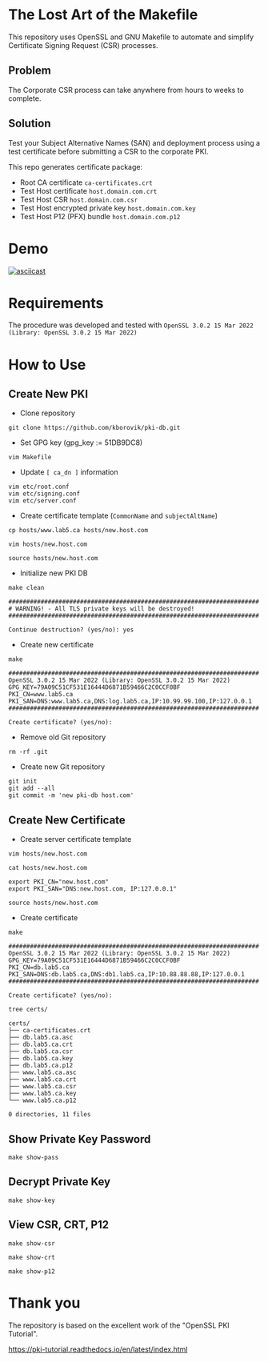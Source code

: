 # The Lost Art of the Makefile

This repository uses OpenSSL and GNU Makefile to automate and simplify Certificate Signing Request (CSR) processes.

## Problem

The Corporate CSR process can take anywhere from hours to weeks to complete.

## Solution

Test your Subject Alternative Names (SAN) and deployment process using a test certificate before submitting a CSR to the corporate PKI.

This repo generates certificate package:

- Root CA certificate `ca-certificates.crt`
- Test Host certificate `host.domain.com.crt`
- Test Host CSR `host.domain.com.csr`
- Test Host encrypted private key `host.domain.com.key`
- Test Host P12 (PFX) bundle `host.domain.com.p12`

# Demo

[![asciicast](https://asciinema.org/a/644660.svg)](https://asciinema.org/a/644660)

# Requirements

The procedure was developed and tested with `OpenSSL 3.0.2 15 Mar 2022 (Library: OpenSSL 3.0.2 15 Mar 2022)`

# How to Use

## Create New PKI

- Clone repository

```
git clone https://github.com/kborovik/pki-db.git
```

- Set GPG key (gpg_key := 51DB9DC8)

```
vim Makefile
```

- Update `[ ca_dn ]` information

```
vim etc/root.conf
vim etc/signing.conf
vim etc/server.conf
```

- Create certificate template (`CommonName` and `subjectAltName`)

```
cp hosts/www.lab5.ca hosts/new.host.com
```

```
vim hosts/new.host.com
```

```
source hosts/new.host.com
```

- Initialize new PKI DB

```
make clean
```

```
######################################################################
# WARNING! - All TLS private keys will be destroyed!
######################################################################

Continue destruction? (yes/no): yes
```

- Create new certificate

```
make
```

```
######################################################################
OpenSSL 3.0.2 15 Mar 2022 (Library: OpenSSL 3.0.2 15 Mar 2022)
GPG_KEY=79A09C51CF531E16444D6871B59466C2C0CCF0BF
PKI_CN=www.lab5.ca
PKI_SAN=DNS:www.lab5.ca,DNS:log.lab5.ca,IP:10.99.99.100,IP:127.0.0.1
######################################################################

Create certificate? (yes/no):
```

- Remove old Git repository

```
rm -rf .git
```

- Create new Git repository

```
git init
git add --all
git commit -m 'new pki-db host.com'
```

## Create New Certificate

- Create server certificate template

```
vim hosts/new.host.com
```

```
cat hosts/new.host.com
```

```
export PKI_CN="new.host.com"
export PKI_SAN="DNS:new.host.com, IP:127.0.0.1"
```

```
source hosts/new.host.com
```

- Create certificate

```
make
```

```
######################################################################
OpenSSL 3.0.2 15 Mar 2022 (Library: OpenSSL 3.0.2 15 Mar 2022)
GPG_KEY=79A09C51CF531E16444D6871B59466C2C0CCF0BF
PKI_CN=db.lab5.ca
PKI_SAN=DNS:db.lab5.ca,DNS:db1.lab5.ca,IP:10.88.88.88,IP:127.0.0.1
######################################################################

Create certificate? (yes/no):
```

```
tree certs/
```

```
certs/
├── ca-certificates.crt
├── db.lab5.ca.asc
├── db.lab5.ca.crt
├── db.lab5.ca.csr
├── db.lab5.ca.key
├── db.lab5.ca.p12
├── www.lab5.ca.asc
├── www.lab5.ca.crt
├── www.lab5.ca.csr
├── www.lab5.ca.key
└── www.lab5.ca.p12

0 directories, 11 files
```

## Show Private Key Password

```
make show-pass
```

## Decrypt Private Key

```
make show-key
```

## View CSR, CRT, P12

```
make show-csr
```

```
make show-crt
```

```
make show-p12
```

# Thank you

The repository is based on the excellent work of the "OpenSSL PKI Tutorial".

https://pki-tutorial.readthedocs.io/en/latest/index.html
